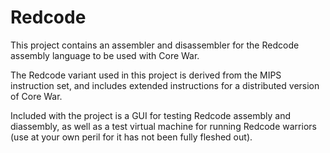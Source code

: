 # Redcode

This project contains an assembler and disassembler for the Redcode assembly language to be used with Core War.

The Redcode variant used in this project is derived from the MIPS instruction set, and includes extended instructions for a distributed version of Core War.

Included with the project is a GUI for testing Redcode assembly and diassembly, as well as a test virtual machine for running Redcode warriors (use at your own peril for it has not been fully fleshed out).


